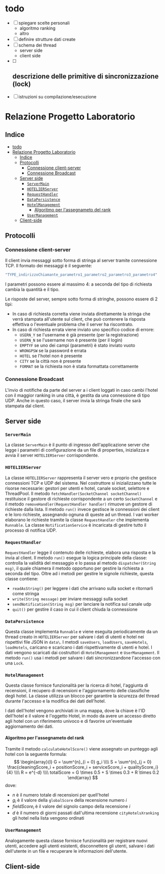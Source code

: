 # todo
- [ ] spiegare scelte personali
  - algoritmo ranking
  - altro
- [ ] definire strutture dati create
- [ ] schema dei thread
  - server side
  - client side
- [ ] descrizione delle primitive di sincronizzazione (lock)
  - 
- [ ] istruzioni su compilazione/esecuzione

# Relazione Progetto Laboratorio
## Indice
- [todo](#todo)
- [Relazione Progetto Laboratorio](#relazione-progetto-laboratorio)
  - [Indice](#indice)
  - [Protocolli](#protocolli)
    - [Connessione client-server](#connessione-client-server)
    - [Connessione Broadcast](#connessione-broadcast)
  - [Server side](#server-side)
    - [`ServerMain`](#servermain)
    - [`HOTELIERServer`](#hotelierserver)
    - [`RequestHandler`](#requesthandler)
    - [`DataPersistence`](#datapersistence)
    - [`HotelManagement`](#hotelmanagement)
      - [Algoritmo per l'assegnameto del rank](#algoritmo-per-lassegnameto-del-rank)
    - [`UserManagement`](#usermanagement)
  - [Client-side](#client-side)
    
    
## Protocolli
### Connessione client-server
Il client invia messaggi sotto forma di stringa al server tramite connessione TCP. Il formato dei messaggi è il seguente:
```java
"TYPE_indirizzoChiamante_parametro1_parametro2_parametro3_parametro4"
```
I parametri possono essere al massimo 4: a seconda del tipo di richiesta cambia la quantità e il tipo.

Le risposte del server, sempre sotto forma di stringhe, possono essere di 2 tipi:
- In caso di richiesta corretta viene inviata direttamente la stringa che verrà stampata all'utente sul client, che può contenere la risposta effettiva o l'eventuale problema che il server ha riscontrato.
- In caso di richiesta errata viene inviato uno specifico codice di errore:
  - `USERN_Y` se l'username è già presente (per la registrazione)
  - `USERN_N` se l'username non è presente (per il login)
  - `EMPTYF` se uno dei campi (parametri) è stato inviato vuoto
  - `WRONGPSW` se la password è errata
  - `HOTEL` se l'hotel non è presente
  - `CITY` se la città non è presente
  - `FORMAT` se la richiesta non è stata formattata correttamente

### Connessione Broadcast
L'invio di notifiche da parte del server a i client loggati in caso cambi l'hotel con il maggior ranking in una città, è gestita da una connessione di tipo UDP. Anche in questo caso, il server invia la stringa finale che sarà stampata dal client.

## Server side

### `ServerMain`
La classe `ServerMain` è il punto di ingresso dell'applicazione server che legge i parametri di configurazione da un file di properties, inizializza e avvia il server `HOTELIERServer` corrispondente. 

### `HOTELIERServer`
La classe `HOTELIERServer` rappresenta il server vero e proprio che gestisce connessioni TCP e UDP del sistema. Nel costruttore si inizializzano tutte le risorse necessarie: gestori per utenti e hotel, canale socket, selettore e ThreadPool. Il metodo `fetchHandler(SocketChannel socketChannel)` restituisce il gestore di richieste corrispondente a un certo `SocketChannel` e il metodo `removeHandler(RequestHandler handler)` rimuove un gestore di richieste dalla lista. Il metodo `run()` invece gestisce le connessioni dei client e le loro richieste, assegnando ognuna di queste ad un thread. I vari worker elaborano le richieste tramite la classe `RequestHandler` che implementa `Runnable`. La classe `NotificationService` è incaricata di gestire tutto il processo di notifica UDP. 

### `RequestHandler`
`RequestHandler` legge il contenuto delle richieste, elabora una risposta e la invia al client. Il metodo `run()` esegue la logica principale della classe: controlla la validità del messaggio e lo passa al metodo `dispatcher(String msg)`, il quale chiamera il metodo opportuno per gestire la richiesta a seconda del tipo. Oltre ad i metodi per gestire le signole richieste, questa classe contiene:
- `readAsString()` per leggere i dati che arrivano sulla socket e ritornarli come stringa
- `write(String message)` per inviare messaggi sulla socket
- `sendNotification(String msg)` per lanciare la notifica sul canale udp
- `quit()` per gestire il caso in cui il client chiuda la connessione

### `DataPersistence`
Questa classe implementa `Runnable` e viene eseguita periodicamente da un thread creato in `HOTELIERServer` per salvare i dati di utenti e hotel nei rispettivi file JSON in `data\`. I metodi `saveUsers`, `loadUsers`, `saveHotels`, `loadHotels`, caricano e scaricano i dati rispettivamente di utenti e hotel. I dati vengono scaricati dai costruttori di `HotelManagement` e `UserManagement`. Il metodo `run()` usa i metodi per salvare i dati sincronizzandone l'accesso con una `Lock`.

### `HotelManagement`
Questa classe fornisce funzionalità per la ricerca di hotel, l'aggiunta di recensioni, il recupero di recensioni e l'aggiornamento delle classifiche degli hotel. La classe utilizza un blocco per garantire la sicurezza del thread durante l'accesso e la modifica dei dati dell'hotel. 

I dati dell'hotel vengono archiviati in una mappa, dove la chiave è l'ID dell'hotel e il valore è l'oggetto Hotel, in modo da avere un accesso diretto agli hotel con un riferimento univoco e di favorire un'eventuale aggiornamento dei dati.

#### Algoritmo per l'assegnameto del rank
Tramite il metodo `calculateHotelScore()` viene assegnato un punteggo agli hotel con la seguente formula:
$$
\begin{array}{l}
G = \sum^{n}_{i = 0} g_i
\\\\
S = \sum^{n}_{j = 0} \frac{cleaningScore_i + positionScore_i + serviceScore_i + qualityScore_i}{4}
\\\\
R = e^{-d}
\\\\
totalScore = G \times 0.5 + S \times 0.3 + R \times 0.2
\end{array}
$$
dove:
- $n$ è il numero totale di recensioni per quell'hotel
- $g_i$ è il valore della  `globalScore` della recensione numero $i$
- $fieldScore_i$ è il valore del signolo campo della recensione $i$
- $d$ è il numero di giorni passati dall'ultima recensione
`cityHotelsXranking` gli hotel nella lista vengono ordinati 

### `UserManagement`
Analogamente questa classe fornisce funzionalità per registrare nuovi utenti, accedere agli utenti esistenti, disconnettere gli utenti, salvare i dati dell'utente in un file e recuperare le informazioni dell'utente.

## Client-side




